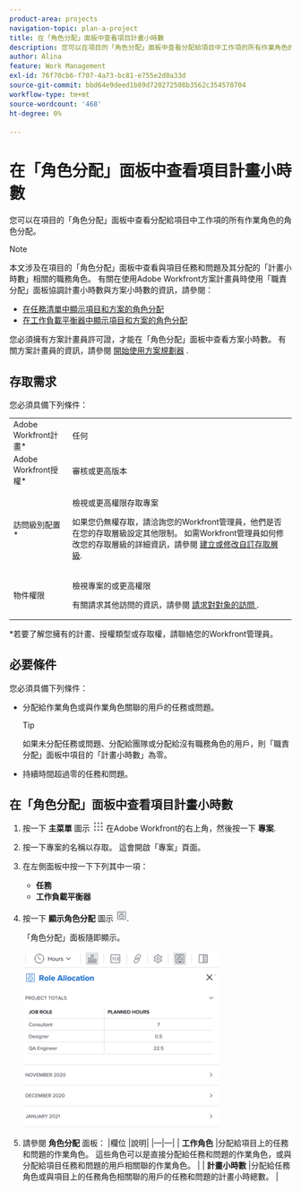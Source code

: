 ```yaml
---
product-area: projects
navigation-topic: plan-a-project
title: 在「角色分配」面板中查看項目計畫小時數
description: 您可以在項目的「角色分配」面板中查看分配給項目中工作項的所有作業角色的角色分配。
author: Alina
feature: Work Management
exl-id: 76f70cb6-f707-4a73-bc81-e755e2d0a33d
source-git-commit: bbd64e9deed1b89d720272508b3562c354578704
workflow-type: tm+mt
source-wordcount: '468'
ht-degree: 0%

---
```


# 在「角色分配」面板中查看項目計畫小時數

您可以在項目的「角色分配」面板中查看分配給項目中工作項的所有作業角色的角色分配。

>[!NOTE]
>
>本文涉及在項目的「角色分配」面板中查看與項目任務和問題及其分配的「計畫小時數」相關的職務角色。 有關在使用Adobe Workfront方案計畫員時使用「職責分配」面板協調計畫小時數與方案小時數的資訊，請參閱：
>
>* [在任務清單中顯示項目和方案的角色分配](../../../scenario-planner/show-role-allocation-task-list-nwe.md)
>* [在工作負載平衡器中顯示項目和方案的角色分配](../../../scenario-planner/show-role-allocation-workload-balancer.md)
>
>  您必須擁有方案計畫員許可證，才能在「角色分配」面板中查看方案小時數。 有關方案計畫員的資訊，請參閱 [開始使用方案規劃器](../../../scenario-planner/get-started-with-scenario-planning.md) .

## 存取需求

<!--drafted for P&P:

<table style="table-layout:auto"> 
 <col> 
 <col> 
 <tbody> 
  <tr> 
   <td role="rowheader">Adobe Workfront plan*</td> 
   <td> <p>Any </p> </td> 
  </tr> 
  <tr> 
   <td role="rowheader">Adobe Workfront license*</td> 
   <td> <p>Current license: Light or higher</p> 
   Or
   <p>Legacy license: Review or higher</p> 
   </td> 
  </tr> 
  <tr> 
   <td role="rowheader">Access level configurations*</td> 
   <td> <p>View or higher access to Projects</p> <p>If you still don't have access, ask your Workfront administrator if they set additional restrictions in your access level. For information on how a Workfront administrator can modify your access level, see <a href="../../../administration-and-setup/add-users/configure-and-grant-access/create-modify-access-levels.md" class="MCXref xref">Create or modify custom access levels</a>.</p> </td> 
  </tr> 
  <tr> 
   <td role="rowheader">Object permissions</td> 
   <td> <p>View or higher permissions on the project</p> <p>For information on requesting additional access, see <a href="../../../workfront-basics/grant-and-request-access-to-objects/request-access.md" class="MCXref xref">Request access to objects </a>.</p> </td> 
  </tr> 
 </tbody> 
</table>

-->

您必須具備下列條件：

<table style="table-layout:auto"> 
 <col> 
 <col> 
 <tbody> 
  <tr> 
   <td role="rowheader">Adobe Workfront計畫*</td> 
   <td> <p>任何 </p> </td> 
  </tr> 
  <tr> 
   <td role="rowheader">Adobe Workfront授權*</td> 
   <td> <p>審核或更高版本</p> </td> 
  </tr> 
  <tr> 
   <td role="rowheader">訪問級別配置*</td> 
   <td> <p>檢視或更高權限存取專案</p> <p>如果您仍無權存取，請洽詢您的Workfront管理員，他們是否在您的存取層級設定其他限制。 如需Workfront管理員如何修改您的存取層級的詳細資訊，請參閱 <a href="../../../administration-and-setup/add-users/configure-and-grant-access/create-modify-access-levels.md" class="MCXref xref">建立或修改自訂存取層級</a>.</p> </td> 
  </tr> 
  <tr> 
   <td role="rowheader">物件權限</td> 
   <td> <p>檢視專案的或更高權限</p> <p>有關請求其他訪問的資訊，請參閱 <a href="../../../workfront-basics/grant-and-request-access-to-objects/request-access.md" class="MCXref xref">請求對對象的訪問 </a>.</p> </td> 
  </tr> 
 </tbody> 
</table>

&#42;若要了解您擁有的計畫、授權類型或存取權，請聯絡您的Workfront管理員。

## 必要條件

您必須具備下列條件：

* 分配給作業角色或與作業角色關聯的用戶的任務或問題。

   >[!TIP]
   如果未分配任務或問題、分配給團隊或分配給沒有職務角色的用戶，則「職責分配」面板中項目的「計畫小時數」為零。

* 持續時間超過零的任務和問題。

## 在「角色分配」面板中查看項目計畫小時數

1. 按一下 **主菜單** 圖示 ![](assets/main-menu-icon.png) 在Adobe Workfront的右上角，然後按一下 **專案**.
1. 按一下專案的名稱以存取。 這會開啟「專案」頁面。
1. 在左側面板中按一下下列其中一項：

   * **任務**
   * **工作負載平衡器**

1. 按一下 **顯示角色分配** 圖示 ![](assets/show-role-allocation-icon.png).

   「角色分配」面板隨即顯示。

   ![](assets/role-allocation-panel-planned-hours-only-350x316.png)

1. 請參閱 **角色分配** 面板： |欄位 |說明| |—|—| | **工作角色** |分配給項目上的任務和問題的作業角色。 這些角色可以是直接分配給任務和問題的作業角色，或與分配給項目任務和問題的用戶相關聯的作業角色。  | | **計畫小時數** |分配給任務角色或與項目上的任務角色相關聯的用戶的任務和問題的計畫小時總數。 |



